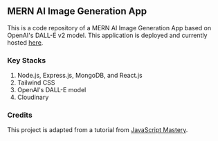 ## MERN AI Image Generation App
This is a code repository of a MERN AI Image Generation App based on OpenAI's DALL-E v2 model. This application is deployed and currently hosted [here](https://derrick-dalle.netlify.app/).

### Key Stacks
1. Node.js, Express.js, MongoDB, and React.js 
2. Tailwind CSS
3. OpenAI's DALL-E model
4. Cloudinary

### Credits
This project is adapted from a tutorial from [JavaScript Mastery](https://github.com/adrianhajdin).
